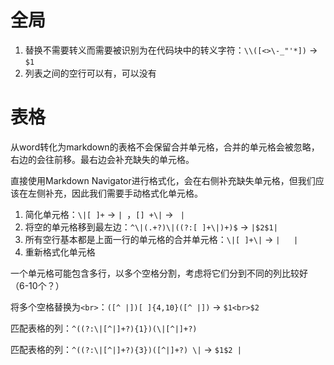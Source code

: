 # 全局

1. 替换不需要转义而需要被识别为在代码块中的转义字符：`\\([<>\-_"'*])` -> `$1`
2. 列表之间的空行可以有，可以没有

# 表格

从word转化为markdown的表格不会保留合并单元格，合并的单元格会被忽略，右边的会往前移。最右边会补充缺失的单元格。

直接使用Markdown Navigator进行格式化，会在右侧补充缺失单元格，但我们应该在左侧补充，因此我们需要手动格式化单元格。

1. 简化单元格：`\|[ ]+` -> `| `，`[] +\|` -> ` |`
2. 将空的单元格移到最左边：`^\|(.+?)\|((?:[ ]+\|)+)$` -> `|$2$1|`
3. 所有空行基本都是上面一行的单元格的合并单元格：`\|[ ]+\|` -> `|   |`
4. 重新格式化单元格

一个单元格可能包含多行，以多个空格分割，考虑将它们分到不同的列比较好（6-10个？）

将多个空格替换为`<br>`：`([^ |])[ ]{4,10}([^ |])` -> `$1<br>$2`

匹配表格的列：`^((?:\|[^|]+?){1})(\|[^|]+?)`

匹配表格的列：`^((?:\|[^|]+?){3})([^|]+?) \|` -> `$1$2 |`